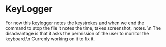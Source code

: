 # KeyLogger
For now this keylogger notes the keystrokes and when we end the command to stop the file it notes the time, takes screenshot, notes. \n
The disadvantage is that it asks the permission of the user to monitor the keyboard.\n
Currenly working on it to fix it.

